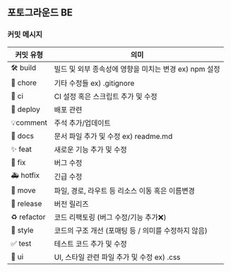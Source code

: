 ## 포토그라운드 BE

### 커밋 메시지

| 커밋 유형       | 의미                                 |
|-------------|------------------------------------|
| 🛠️ build   | 빌드 및 외부 종속성에 영향을 미치는 변경 ex) npm 설정 |
| 🔧 chore    | 기타 수정들 ex) .gitignore              |
| 👷 ci       | CI 설정 혹은 스크립트 추가 및 수정              |
| 🚀 deploy   | 배포 관련                              |
| 💡comment   | 주석 추가/업데이트                         |
| 📝 docs     | 문서 파일 추가 및 수정 ex) readme.md        |
| ✨ feat      | 새로운 기능 추가 및 수정                     |
| 🐛 fix      | 버그 수정                              |
| 🚑 hotfix   | 긴급 수정                              |
| 🚚 move     | 파일, 경로, 라우트 등 리소스 이동 혹은 이름변경       |
| 🔖 release  | 버전 릴리즈                             |
| ♻️ refactor | 코드 리팩토링 (버그 수정/기능 추가❌)             |
| 🎨 style    | 코드의 구조 개선 (포매팅 등 / 의미를 수정하지 않음)    |
| ✅ test      | 테스트 코드 추가 및 수정                     |
| 💄 ui       | UI, 스타일 관련 파일 추가 및 수정 ex) .css     |
